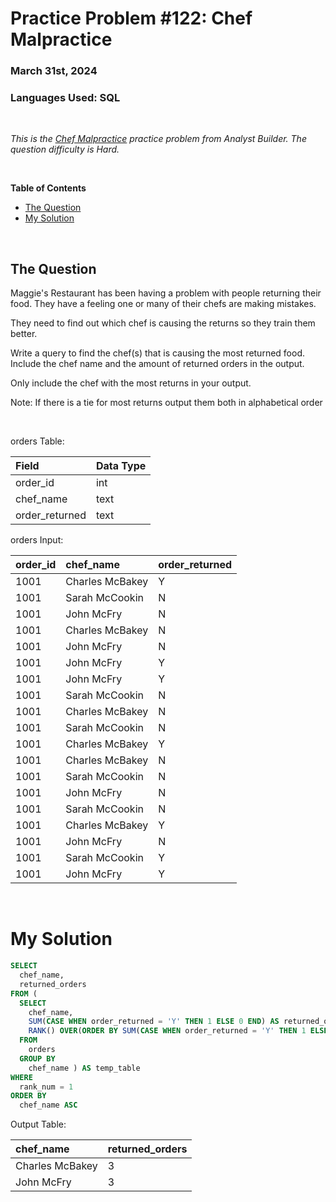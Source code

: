 # **Practice Problem #122: Chef Malpractice**
### March 31st, 2024
### Languages Used: SQL

<br>

*This is the [Chef Malpractice](https://www.analystbuilder.com/questions/chef-malpractice-zNJhi) practice problem from Analyst Builder. The question difficulty is Hard.*

<br>

**Table of Contents**

-   [The Question](#the-question)
-   [My Solution](#my-solution)
  
<br>

## The Question

Maggie's Restaurant has been having a problem with people returning their food. They have a feeling one or many of their chefs are making mistakes.

They need to find out which chef is causing the returns so they train them better.

Write a query to find the chef(s) that is causing the most returned food. Include the chef name and the amount of returned orders in the output.

Only include the chef with the most returns in your output.

Note: If there is a tie for most returns output them both in alphabetical order

<br>

orders Table:

| Field          | Data Type |
| :------------- | :-------- |
| order_id       | int       |
| chef_name      | text      |
| order_returned | text      |

orders Input:

| order_id | chef_name       | order_returned |
| :------- | :-------------- | :------------- |
| 1001     | Charles McBakey | Y              |
| 1001     | Sarah McCookin  | N              |
| 1001     | John McFry      | N              |
| 1001     | Charles McBakey | N              |
| 1001     | John McFry      | N              |
| 1001     | John McFry      | Y              |
| 1001     | John McFry      | Y              |
| 1001     | Sarah McCookin  | N              |
| 1001     | Charles McBakey | N              |
| 1001     | Sarah McCookin  | N              |
| 1001     | Charles McBakey | Y              |
| 1001     | Charles McBakey | N              |
| 1001     | Sarah McCookin  | N              |
| 1001     | John McFry      | N              |
| 1001     | Sarah McCookin  | N              |
| 1001     | Charles McBakey | Y              |
| 1001     | John McFry      | N              |
| 1001     | Sarah McCookin  | Y              |
| 1001     | John McFry      | Y              |

<br>

# My Solution

``` SQL
SELECT
  chef_name,
  returned_orders
FROM (
  SELECT 
    chef_name,
    SUM(CASE WHEN order_returned = 'Y' THEN 1 ELSE 0 END) AS returned_orders,
    RANK() OVER(ORDER BY SUM(CASE WHEN order_returned = 'Y' THEN 1 ELSE 0 END) DESC) AS rank_num
  FROM 
    orders
  GROUP BY
    chef_name ) AS temp_table
WHERE 
  rank_num = 1
ORDER BY
  chef_name ASC
```

Output Table:

| chef_name       | returned_orders |
| :-------------- | :-------------- |
| Charles McBakey | 3               |
| John McFry      | 3               |

